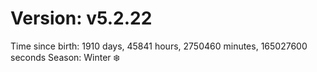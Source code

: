 # Version: v5.2.22
Time since birth: 1910 days, 45841 hours, 2750460 minutes, 165027600 seconds
Season: Winter ❄️
